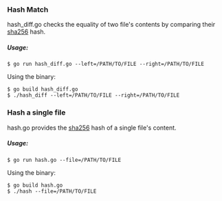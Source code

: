 ### Hash Match
hash_diff.go checks the equality of two file's contents by comparing their [sha256](https://pkg.go.dev/crypto/sha256) hash.

##### Usage:
```
$ go run hash_diff.go --left=/PATH/TO/FILE --right=/PATH/TO/FILE
```
Using the binary:
```
$ go build hash_diff.go 
$ ./hash_diff --left=/PATH/TO/FILE --right=/PATH/TO/FILE
```

### Hash a single file
hash.go provides the [sha256](https://pkg.go.dev/crypto/sha256) hash of a single file's content.

##### Usage:
```
$ go run hash.go --file=/PATH/TO/FILE
```
Using the binary:
```
$ go build hash.go 
$ ./hash --file=/PATH/TO/FILE
```
